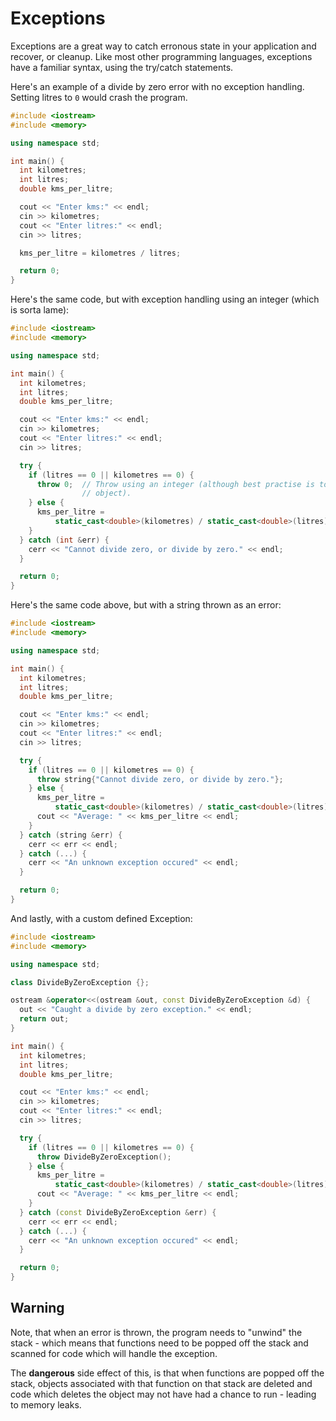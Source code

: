 # Exceptions

Exceptions are a great way to catch erronous state in your application and recover, or cleanup.
Like most other programming languages, exceptions have a familiar syntax, using the try/catch statements.

Here's an example of a divide by zero error with no exception handling. Setting litres to `0` would crash the program.

```cpp
#include <iostream>
#include <memory>

using namespace std;

int main() {
  int kilometres;
  int litres;
  double kms_per_litre;

  cout << "Enter kms:" << endl;
  cin >> kilometres;
  cout << "Enter litres:" << endl;
  cin >> litres;

  kms_per_litre = kilometres / litres;

  return 0;
}
```

Here's the same code, but with exception handling using an integer (which is sorta lame):

```cpp
#include <iostream>
#include <memory>

using namespace std;

int main() {
  int kilometres;
  int litres;
  double kms_per_litre;

  cout << "Enter kms:" << endl;
  cin >> kilometres;
  cout << "Enter litres:" << endl;
  cin >> litres;

  try {
    if (litres == 0 || kilometres == 0) {
      throw 0;  // Throw using an integer (although best practise is to use an
                // object).
    } else {
      kms_per_litre =
          static_cast<double>(kilometres) / static_cast<double>(litres);
    }
  } catch (int &err) {
    cerr << "Cannot divide zero, or divide by zero." << endl;
  }

  return 0;
}
```

Here's the same code above, but with a string thrown as an error:

```cpp
#include <iostream>
#include <memory>

using namespace std;

int main() {
  int kilometres;
  int litres;
  double kms_per_litre;

  cout << "Enter kms:" << endl;
  cin >> kilometres;
  cout << "Enter litres:" << endl;
  cin >> litres;

  try {
    if (litres == 0 || kilometres == 0) {
      throw string{"Cannot divide zero, or divide by zero."};
    } else {
      kms_per_litre =
          static_cast<double>(kilometres) / static_cast<double>(litres);
      cout << "Average: " << kms_per_litre << endl;
    }
  } catch (string &err) {
    cerr << err << endl;
  } catch (...) {
    cerr << "An unknown exception occured" << endl;
  }

  return 0;
}
```

And lastly, with a custom defined Exception:

```cpp
#include <iostream>
#include <memory>

using namespace std;

class DivideByZeroException {};

ostream &operator<<(ostream &out, const DivideByZeroException &d) {
  out << "Caught a divide by zero exception." << endl;
  return out;
}

int main() {
  int kilometres;
  int litres;
  double kms_per_litre;

  cout << "Enter kms:" << endl;
  cin >> kilometres;
  cout << "Enter litres:" << endl;
  cin >> litres;

  try {
    if (litres == 0 || kilometres == 0) {
      throw DivideByZeroException();
    } else {
      kms_per_litre =
          static_cast<double>(kilometres) / static_cast<double>(litres);
      cout << "Average: " << kms_per_litre << endl;
    }
  } catch (const DivideByZeroException &err) {
    cerr << err << endl;
  } catch (...) {
    cerr << "An unknown exception occured" << endl;
  }

  return 0;
}
```

## Warning

Note, that when an error is thrown, the program
needs to "unwind" the stack - which means that functions need to be popped off
the stack and scanned for code which will handle the exception.

The __dangerous__ side effect of this, is that when functions are popped off the stack,
objects associated with that function on that stack are deleted and code which deletes the object
may not have had a chance to run - leading to memory leaks.
